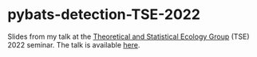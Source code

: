 # pybats-detection-TSE-2022

Slides from my talk at the [Theoretical and Statistical Ecology Group](https://tsecolgroup.wordpress.com/) (TSE) 2022 seminar.
The talk is available [here](https://www.youtube.com/watch?v=qh92FEUHvWQ).

